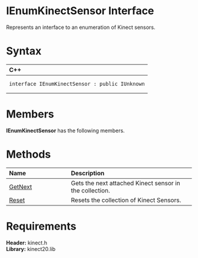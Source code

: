 IEnumKinectSensor Interface  
===========================  

Represents an interface to an enumeration of Kinect sensors. <span id="syntaxSection"></span>

Syntax  
======  

<table>
<colgroup>
<col width="100%" />
</colgroup>
<thead>
<tr class="header">
<th align="left">C++</th>
</tr>
</thead>
<tbody>
<tr class="odd">
<td align="left"><pre><code>interface IEnumKinectSensor : public IUnknown</code></pre></td>
</tr>
</tbody>
</table>

<span id="classMembersSection"></span>

Members  
=======  

**IEnumKinectSensor** has the following members.  

<span id="publicmethodsSection"></span>

Methods  
=======  

<table>
<colgroup>
<col width="30%" />
<col width="60%" />
</colgroup>
<thead>
<tr class="header">
<th align="left">Name</th>
<th align="left">Description</th>
</tr>
</thead>
<tbody>
<tr class="odd">
<td align="left"><a href="IEnumKinectSensor/Methods/GetNext_Method.md">GetNext</a></td>
<td align="left">Gets the next attached Kinect sensor in the collection.</td>
</tr>
<tr class="even">
<td align="left"><a href="IEnumKinectSensor/Methods/Reset_Method.md">Reset</a></td>
<td align="left">Resets the collection of Kinect Sensors.</td>
</tr>
</tbody>
</table>

<span id="requirements"></span>

Requirements  
============  

**Header:** kinect.h  
**Library:** kinect20.lib  



<!--Please do not edit the data in the comment block below.-->
<!--
TOCTitle : IEnumKinectSensor Interface
RLTitle : IEnumKinectSensor Interface
KeywordK : IEnumKinectSensor interface, about
HelpPriority : 2
TopicType : apiref
KeywordF : IEnumKinectSensor
KeywordF : Microsoft.Kinect.kinect.IEnumKinectSensor
KeywordA : T:Microsoft.Kinect.kinect.IEnumKinectSensor
AssetID : T:Microsoft.Kinect.kinect.IEnumKinectSensor
Locale : en-us
CommunityContent : 1
APIType : Managed
APILocation : 
APIName : Microsoft.Kinect.kinect.IEnumKinectSensor
TargetOS : Windows
TopicType : kbSyntax
DevLang : C++
DocSet : K4Wv2
ProjType : K4Wv2Proj
Technology : Kinect for Windows
Product : Kinect for Windows SDK v2
productversion : 20
-->
